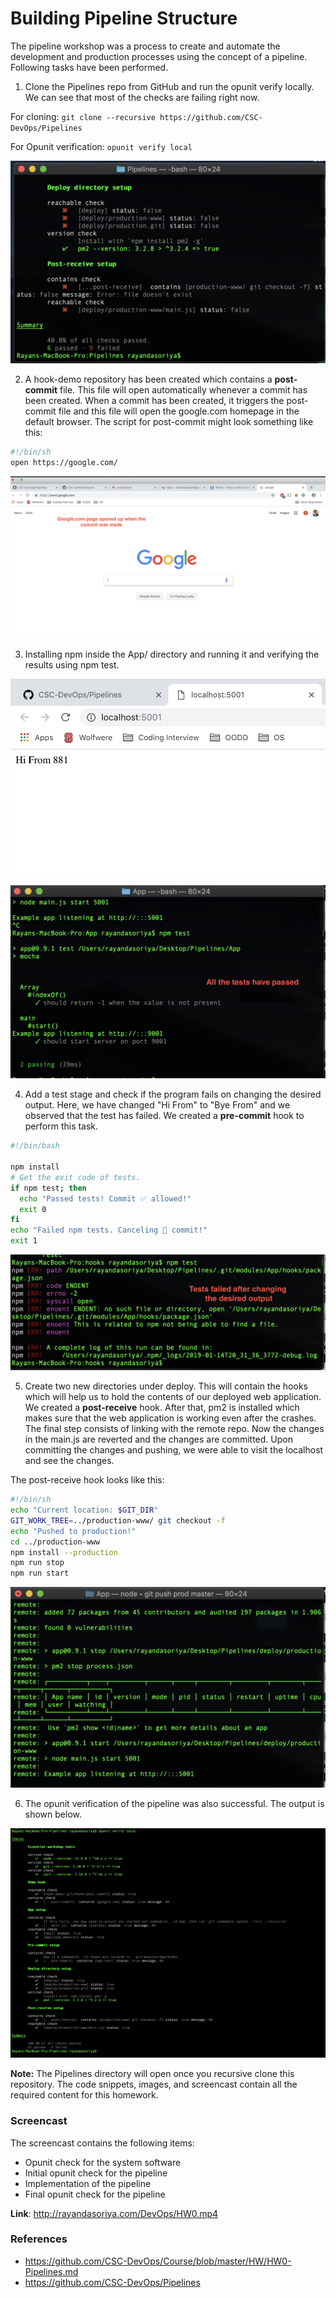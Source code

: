 # Building Pipeline Structure

The pipeline workshop was a process to create and automate the development and production processes using the concept of a pipeline. Following tasks have been performed.
1. Clone the Pipelines repo from GitHub and run the opunit verify locally. We can see that most of the checks are failing right now. 

For cloning: `git clone --recursive https://github.com/CSC-DevOps/Pipelines`

For Opunit verification: `opunit verify local`

![](/images/2.png)

2. A hook-demo repository has been created which contains a **post-commit** file. This file will open automatically whenever a commit has been created. When a commit has been created, it triggers the post-commit file and this file will open the google.com homepage in the default browser.
The script for post-commit might look something like this:

```sh
#!/bin/sh
open https://google.com/
```

![](/images/3.png)

3. Installing npm inside the App/ directory and running it and verifying the results using npm test.

![](/images/4.png)

![](/images/5.png)

4. Add a test stage and check if the program fails on changing the desired output. Here, we have changed "Hi From" to "Bye From" and we observed that the test has failed. We created a **pre-commit** hook to perform this task.

```sh
#!/bin/bash

npm install
# Get the exit code of tests.
if npm test; then
  echo "Passed tests! Commit ✅ allowed!"
  exit 0
fi
echo "Failed npm tests. Canceling 🚫 commit!"
exit 1
```

![](/images/6.png)

5. Create two new directories under deploy. This will contain the hooks which will help us to hold the contents of our deployed web application. We created a **post-receive** hook. After that, pm2 is installed which makes sure that the web application is working even after the crashes. The final step consists of linking with the remote repo. Now the changes in the main.js are reverted and the changes are committed. Upon committing the changes and pushing, we were able to visit the localhost and see the changes.

The post-receive hook looks like this:

```sh
#!/bin/sh
echo "Current location: $GIT_DIR"
GIT_WORK_TREE=../production-www/ git checkout -f
echo "Pushed to production!"
cd ../production-www
npm install --production
npm run stop
npm run start
```

![](/images/7.png)

6. The opunit verification of the pipeline was also successful. The output is shown below.

![](/images/8.png)

**Note:** The Pipelines directory will open once you recursive clone this repository. The code snippets, images, and screencast contain all the required content for this homework.

### Screencast
The screencast contains the following items:
* Opunit check for the system software
* Initial opunit check for the pipeline
* Implementation of the pipeline 
* Final opunit check for the pipeline

**Link**: http://rayandasoriya.com/DevOps/HW0.mp4

### References
* https://github.com/CSC-DevOps/Course/blob/master/HW/HW0-Pipelines.md
* https://github.com/CSC-DevOps/Pipelines
